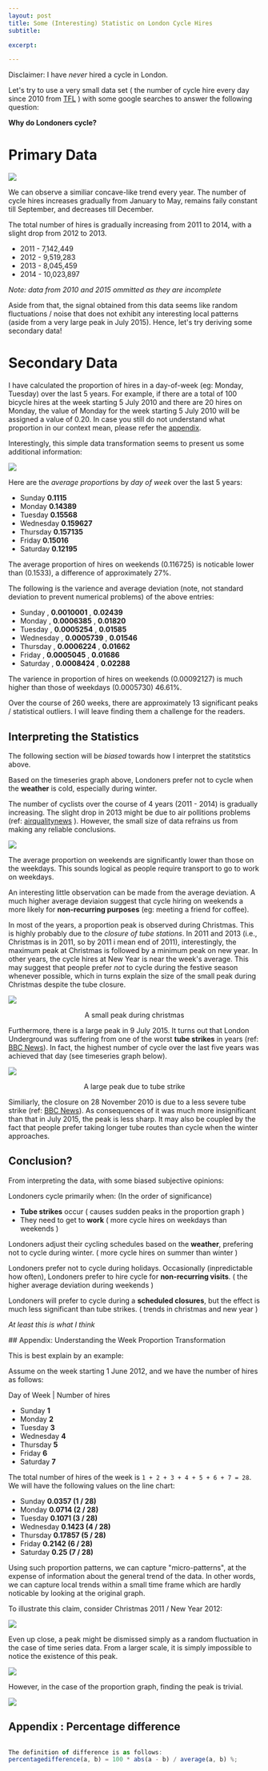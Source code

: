 ```yaml
---
layout: post
title: Some (Interesting) Statistic on London Cycle Hires
subtitle: 

excerpt: 

---
```


Disclaimer: I have _never_ hired a cycle in London.

Let's try to use a very small data set ( the number of cycle hire every day 
since 2010 from [TFL](http://data.london.gov.uk/dataset/number-bicycle-hires/resource/ac29363e-e0cb-47cc-a97a-e216d900a6b0) ) with some google searches to answer 
the following question:

**Why do Londoners cycle?**

# Primary Data 

<div class="full zoomable"><img src="/images/london-cycle-hire/basic-time-series.png"></div>

We can observe a similiar concave-like trend every year. 
The number of cycle hires increases gradually from January to May, 
remains faily constant till September, and decreases till December.

The total number of hires is gradually increasing from 2011 to 2014, with a 
slight drop from 2012 to 2013.

* 2011 -  7,142,449
* 2012 -  9,519,283
* 2013 -  8,045,459
* 2014 -  10,023,897

*Note: data from 2010 and 2015 ommitted as they are incomplete*

Aside from that, the signal obtained from this data seems like random fluctuations / 
noise that does not exhibit any interesting local patterns (aside from a very large peak 
in July 2015). Hence, let's try deriving some secondary data!

# Secondary Data

I have calculated the proportion of hires in a day-of-week (eg: Monday, Tuesday) over the last 5 years.
For example, if there are a total of 100 bicycle hires at the week starting 5 July 
2010 and there are 20 hires on Monday, the value of Monday for the week 
starting 5 July 2010 will be assigned a value of 0.20. In case you still do not
understand what proportion in our context mean, please refer the [appendix](#appendix).

Interestingly, this simple data transformation seems to present us some additional
information:

<div class="full zoomable"><img src="/images/london-cycle-hire/by-day.png"></div>

Here are the _average proportions_ by _day of week_  over the last 5 years:

* Sunday  **0.1115**
* Monday  **0.14389**
* Tuesday  **0.15568**
* Wednesday  **0.159627**
* Thursday  **0.157135**
* Friday  **0.15016**
* Saturday  **0.12195**

The average proportion of hires on weekends (0.116725) is 
noticable lower than (0.1533), a difference of approximately 27%.

The following is the varience and average deviation (note, not standard deviation to
prevent numerical problems) of the above entries:

* Sunday , **0.0010001** , **0.02439** 
* Monday , **0.0006385** , **0.01820**
* Tuesday , **0.0005254** , **0.01585**
* Wednesday , **0.0005739** , **0.01546**
* Thursday , **0.0006224** , **0.01662**
* Friday , **0.0005045** , **0.01686**
* Saturday , **0.0008424** , **0.02288**

The varience in proportion of hires on weekends (0.00092127) is
much higher than those of weekdays (0.0005730) 46.61%.

Over the course of 260 weeks, there are approximately 13 significant peaks / statistical
outliers. I will leave finding them a challenge for the readers.

## Interpreting the Statistics 

The following section will be _biased_ towards how I interpret the statitstics 
above. 

Based on the timeseries graph above, Londoners prefer not to cycle when the 
**weather** is cold, especially during winter. 

The number of cyclists over the course of 4 years (2011 - 2014) is gradually increasing. 
The slight drop in 2013 might be due to air pollitions problems (ref: [airqualitynews](http://www.airqualitynews.com/2013/01/11/london-areas-already-exceeding-2013-legal-air-pollution-limits/) ). However, the small size of data refrains us from making any reliable conclusions.

<div class="full zoomable"><img src="/images/london-cycle-hire/basic-time-series-concave.png"></div>

The average proportion on weekends are significantly lower than those on the
weekdays. This sounds logical as people require transport to go to work on
weekdays. 

An interesting little observation can be made from the average deviation. 
A much higher average deviaion suggest that cycle hiring on weekends a more
likely for **non-recurring purposes** (eg: meeting a friend for coffee). 

In most of the years, a proportion peak is observed during Christmas. 
This is highly probably due to the *closure of tube stations*.
In 2011 and 2013 (i.e., Christmas is in 2011, so by 2011 i mean end of 2011),
interestingly, the maximum peak at Christmas is followed by a minimum peak 
on new year. In other years, the cycle hires at New Year is near the week's 
average. This may suggest that people prefer _not_ to cycle during the festive
season whenever possible, which in turns explain the size of the small peak during
Christmas despite the tube closure.

<div class="full zoomable"><img src="/images/london-cycle-hire/timeseries-christmas-2012-up-close.png" /></div>
<p style="text-align : center">A small peak during christmas</p>

Furthermore, there is a large peak in 9 July 2015. It turns out that 
London Underground was suffering from one of
the worst **tube strikes** in years (ref: <a target="_blank" 
href="http://www.bbc.co.uk/news/uk-33438700">BBC News</a>). In fact, the 
highest number of cycle over the last five years was achieved that day (see 
timeseries graph below).

<div class="full zoomable"><img src="/images/london-cycle-hire/large-peak-tube-strike.png" /></div>
<p style="text-align : center">A large peak due to tube strike</p>

Similiarly, the closure on 28 November 2010 is due to a less severe tube strike 
(ref: <a href="http://www.bbc.co.uk/news/uk-england-london-11860210">
BBC News</a>). As consequences of it was much more insignificant than that in July 2015,
the peak is less sharp. It may also be coupled by the fact that people prefer
taking longer tube routes than cycle when the winter approaches.

## Conclusion?

From interpreting the data, with some biased subjective opinions: 

Londoners cycle primarily when: (In the order of significance)

* **Tube strikes** occur ( causes sudden peaks in the proportion graph )
* They need to get to **work** ( more cycle hires on weekdays than weekends )

Londoners adjust their cycling schedules based on the **weather**, prefering not to
cycle during winter. ( more cycle hires on summer than winter )

Londoners prefer not to cycle during holidays. Occasionally (inpredictable how often), Londoners 
prefer to hire cycle for **non-recurring visits**. ( the higher average deviation during weekends )

Londoners will prefer to cycle during a **scheduled closures**, but the effect
is much less significant than tube strikes. ( trends in christmas and new year )

_At least this is what I think_

<div id="appendix"></div>
## Appendix: Understanding the Week Proportion Transformation

This is best explain by an example:

Assume on the week starting 1 June 2012, and we have the number of hires as follows:

Day of Week | Number of hires

* Sunday  **1**
* Monday  **2**
* Tuesday  **3**
* Wednesday **4**
* Thursday  **5**
* Friday **6**
* Saturday  **7**

The total number of hires of the week is `1 + 2 + 3 + 4 + 5 + 6 + 7 = 28`. We will have the following values on the line chart:

* Sunday    **0.0357 (1 / 28)**
* Monday    **0.0714 (2 / 28)**
* Tuesday   **0.1071 (3 / 28)**
* Wednesday **0.1423 (4 / 28)**
* Thursday  **0.17857 (5 / 28)**
* Friday    **0.2142 (6 / 28)**
* Saturday  **0.25 (7 / 28)**

Using such proportion patterns, we can capture "micro-patterns", at the expense
of information about the general trend of the data. In other words, we can capture
local trends within a small time frame which are hardly noticable by looking at
the original graph.

To illustrate this claim, consider Christmas 2011 / New Year 2012:

<div class="full zoomable"><img src="/images/london-cycle-hire/timeseries-christmas-2012-up-close.png"></div>

Even up close, a peak might be dismissed simply as a random fluctuation in the case of time series data. From a larger scale, it is simply impossible to notice the existence of this peak.

<div class="full zoomable"><img src="/images/london-cycle-hire/timeseries-christmas-2012-highlight.png"></div>

However, in the case of the proportion graph, finding the peak is trivial.

<div class="full zoomable"><img src="/images/london-cycle-hire/proportion-christmas-2012-highlight.png"></div>

## Appendix : Percentage difference

~~~javascript

The definition of difference is as follows:
percentagedifference(a, b) = 100 * abs(a - b) / average(a, b) %;

~~~~

